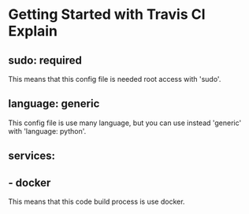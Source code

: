 # Getting Started with Travis CI Explain

## sudo: required

This means that this config file is needed root access with 'sudo'.

## language: generic

This config file is use many language, but you can use instead 'generic' with 'language: python'.

## services:
## - docker

This means that this code build process is use docker.

